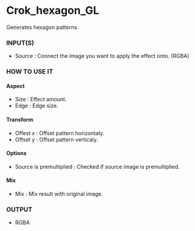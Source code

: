 # Crok_hexagon_GL

Generates hexagon patterns.

### INPUT(S)
* Source : Connect the image you want to apply the effect onto. (RGBA)

### HOW TO USE IT

#### Aspect

* Size : Effect amount.
* Edge : Edge size.

#### Transform

* Offest x : Offset pattern horizontaly.
* Offset y : Offset pattern verticaly.

#### Options

* Source is premultiplied : Checked if source image is premultiplied.

#### Mix

* Mix : Mix result with original image.

### OUTPUT
* RGBA